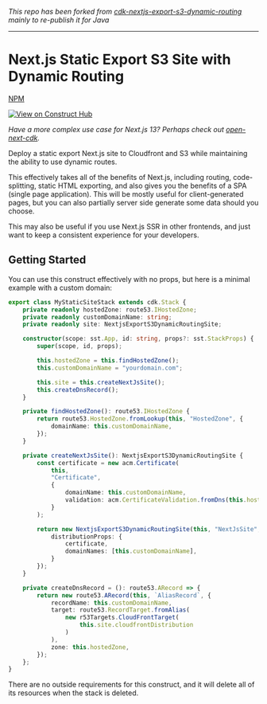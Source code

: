 _This repo has been forked from [cdk-nextjs-export-s3-dynamic-routing](https://github.com/dkershner6/cdk-nextjs-export-s3-dynamic-routing) mainly to re-publish it for Java_

---

# Next.js Static Export S3 Site with Dynamic Routing

[NPM](https://www.npmjs.com/package/nextjs-export-cdk)

[![View on Construct Hub](https://constructs.dev/badge?package=nextjs-export-cdk)](https://constructs.dev/packages/nextjs-export-cdk)

_Have a more complex use case for Next.js 13? Perhaps check out [open-next-cdk](https://constructs.dev/packages/open-next-cdk)._

Deploy a static export Next.js site to Cloudfront and S3 while maintaining the ability to use dynamic routes.

This effectively takes all of the benefits of Next.js, including routing, code-splitting, static HTML exporting, and also gives you the benefits of a SPA (single page application). This will be mostly useful for client-generated pages, but you can also partially server side generate some data should you choose.

This may also be useful if you use Next.js SSR in other frontends, and just want to keep a consistent experience for your developers.

## Getting Started

You can use this construct effectively with no props, but here is a minimal example with a custom domain:

```ts
export class MyStaticSiteStack extends cdk.Stack {
    private readonly hostedZone: route53.IHostedZone;
    private readonly customDomainName: string;
    private readonly site: NextjsExportS3DynamicRoutingSite;

    constructor(scope: sst.App, id: string, props?: sst.StackProps) {
        super(scope, id, props);

        this.hostedZone = this.findHostedZone();
        this.customDomainName = "yourdomain.com";

        this.site = this.createNextJsSite();
        this.createDnsRecord();
    }

    private findHostedZone(): route53.IHostedZone {
        return route53.HostedZone.fromLookup(this, "HostedZone", {
            domainName: this.customDomainName,
        });
    }

    private createNextJsSite(): NextjsExportS3DynamicRoutingSite {
        const certificate = new acm.Certificate(
            this,
            "Certificate",
            {
                domainName: this.customDomainName,
                validation: acm.CertificateValidation.fromDns(this.hostedZone),
            }
        );

        return new NextjsExportS3DynamicRoutingSite(this, "NextJsSite", {
            distributionProps: {
                certificate,
                domainNames: [this.customDomainName],
            }
        });
    }

    private createDnsRecord = (): route53.ARecord => {
        return new route53.ARecord(this, `AliasRecord`, {
            recordName: this.customDomainName,
            target: route53.RecordTarget.fromAlias(
                new r53Targets.CloudFrontTarget(
                    this.site.cloudfrontDistribution
                )
            ),
            zone: this.hostedZone,
        });
    };
}
```

There are no outside requirements for this construct, and it will delete all of its resources when the stack is deleted.
